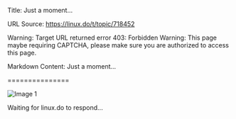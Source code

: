 Title: Just a moment...

URL Source: https://linux.do/t/topic/718452

Warning: Target URL returned error 403: Forbidden
Warning: This page maybe requiring CAPTCHA, please make sure you are authorized to access this page.

Markdown Content:
Just a moment...

===============

![Image 1](blob:http://localhost/c0e5b9b53a51453d3a80371c867e3d18)

Waiting for linux.do to respond...

